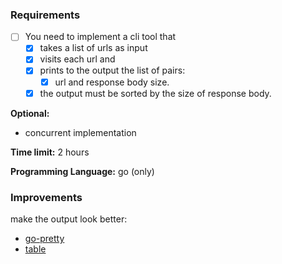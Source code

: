 ### Requirements
- [ ] You need to implement a cli tool that
  - [x] takes a list of urls as input
  - [x] visits each url and 
  - [x] prints to the output the list of pairs: 
    - [x] url and response body size. 
  - [x] the output must be sorted by the size of response body.

**Optional:**
- concurrent implementation

**Time limit:** 2 hours

**Programming Language:** go (only)

### Improvements
make the output look better:
- [go-pretty](https://github.com/jedib0t/go-pretty)
- [table](https://github.com/rodaine/table)
